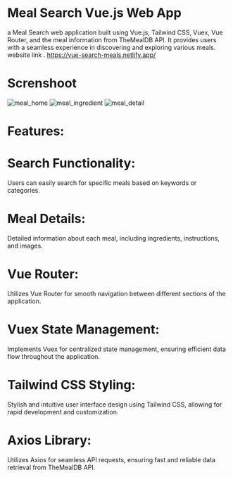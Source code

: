 

# Meal Search Vue.js Web App
 a Meal Search web application built using Vue.js, Tailwind CSS, Vuex, Vue Router, and the meal information from TheMealDB API. It provides users with a seamless experience in discovering and exploring various meals.
website link . https://vue-search-meals.netlify.app/
# Screnshoot
![meal_home](https://github.com/Dagemgissila/search-meals/assets/101285681/670ee968-722c-4615-8055-940c42032b30)
![meal_ingredient](https://github.com/Dagemgissila/search-meals/assets/101285681/db04f187-ff13-46a9-844e-0384be4ba454)
![meal_detail](https://github.com/Dagemgissila/search-meals/assets/101285681/653fcce6-1ddd-435b-b1e7-57eb7de981a9)


# Features:
# Search Functionality:
Users can easily search for specific meals based on keywords or categories.
# Meal Details:
Detailed information about each meal, including ingredients, instructions, and images.
# Vue Router: 
Utilizes Vue Router for smooth navigation between different sections of the application.
# Vuex State Management:
Implements Vuex for centralized state management, ensuring efficient data flow throughout the application.
# Tailwind CSS Styling: 
Stylish and intuitive user interface design using Tailwind CSS, allowing for rapid development and customization.
# Axios Library:
Utilizes Axios for seamless API requests, ensuring fast and reliable data retrieval from TheMealDB API.

